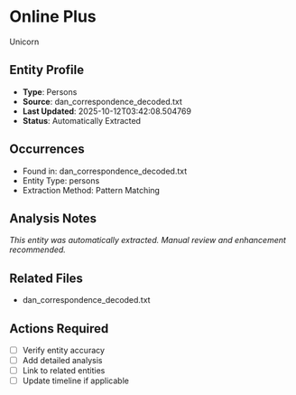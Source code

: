 # Online Plus
Unicorn

## Entity Profile
- **Type**: Persons
- **Source**: dan_correspondence_decoded.txt
- **Last Updated**: 2025-10-12T03:42:08.504769
- **Status**: Automatically Extracted

## Occurrences
- Found in: dan_correspondence_decoded.txt
- Entity Type: persons
- Extraction Method: Pattern Matching

## Analysis Notes
*This entity was automatically extracted. Manual review and enhancement recommended.*

## Related Files
- dan_correspondence_decoded.txt

## Actions Required
- [ ] Verify entity accuracy
- [ ] Add detailed analysis
- [ ] Link to related entities
- [ ] Update timeline if applicable
